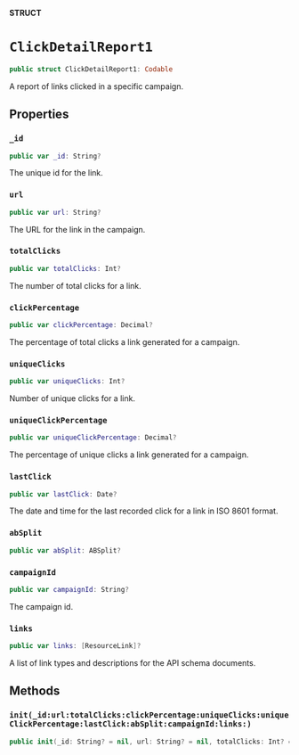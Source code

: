**STRUCT**

# `ClickDetailReport1`

```swift
public struct ClickDetailReport1: Codable
```

A report of links clicked in a specific campaign.

## Properties
### `_id`

```swift
public var _id: String?
```

The unique id for the link.

### `url`

```swift
public var url: String?
```

The URL for the link in the campaign.

### `totalClicks`

```swift
public var totalClicks: Int?
```

The number of total clicks for a link.

### `clickPercentage`

```swift
public var clickPercentage: Decimal?
```

The percentage of total clicks a link generated for a campaign.

### `uniqueClicks`

```swift
public var uniqueClicks: Int?
```

Number of unique clicks for a link.

### `uniqueClickPercentage`

```swift
public var uniqueClickPercentage: Decimal?
```

The percentage of unique clicks a link generated for a campaign.

### `lastClick`

```swift
public var lastClick: Date?
```

The date and time for the last recorded click for a link in ISO 8601 format.

### `abSplit`

```swift
public var abSplit: ABSplit?
```

### `campaignId`

```swift
public var campaignId: String?
```

The campaign id.

### `links`

```swift
public var links: [ResourceLink]?
```

A list of link types and descriptions for the API schema documents.

## Methods
### `init(_id:url:totalClicks:clickPercentage:uniqueClicks:uniqueClickPercentage:lastClick:abSplit:campaignId:links:)`

```swift
public init(_id: String? = nil, url: String? = nil, totalClicks: Int? = nil, clickPercentage: Decimal? = nil, uniqueClicks: Int? = nil, uniqueClickPercentage: Decimal? = nil, lastClick: Date? = nil, abSplit: ABSplit? = nil, campaignId: String? = nil, links: [ResourceLink]? = nil)
```
